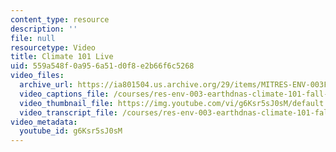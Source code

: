 ```yaml
---
content_type: resource
description: ''
file: null
resourcetype: Video
title: Climate 101 Live
uid: 559a548f-0a95-6a51-d0f8-e2b66f6c5268
video_files:
  archive_url: https://ia801504.us.archive.org/29/items/MITRES-ENV-003F19/MITRESENV-003F19_02_Climate_101_300k.mp4
  video_captions_file: /courses/res-env-003-earthdnas-climate-101-fall-2019/4a0c39f72f225117899e07a64fdee2fb_g6Ksr5sJ0sM.vtt
  video_thumbnail_file: https://img.youtube.com/vi/g6Ksr5sJ0sM/default.jpg
  video_transcript_file: /courses/res-env-003-earthdnas-climate-101-fall-2019/0fa791936b5ef12bf4ee0d8a8b805064_g6Ksr5sJ0sM.pdf
video_metadata:
  youtube_id: g6Ksr5sJ0sM
---
```

